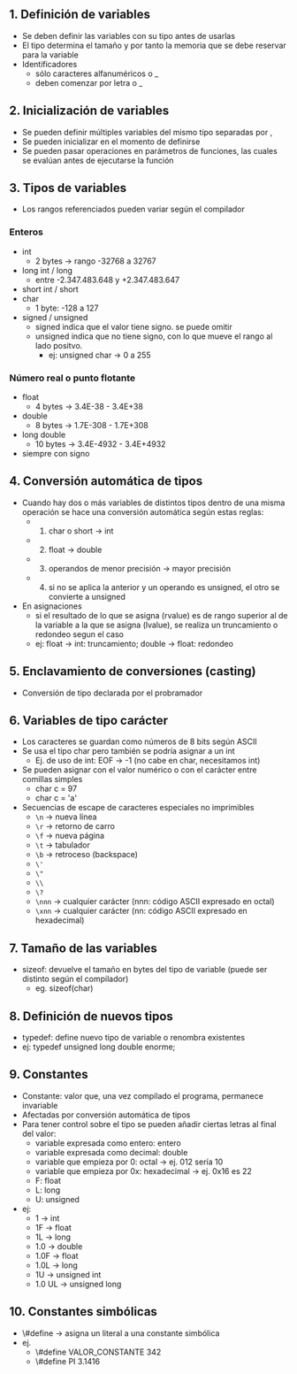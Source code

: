 ## 1. Definición de variables
- Se deben definir las variables con su tipo antes de usarlas
- El tipo determina el tamaño y por tanto la memoria que se debe reservar para la variable
- Identificadores
	- sólo caracteres alfanuméricos o _
	- deben comenzar por letra o _
## 2. Inicialización de variables
- Se pueden definir múltiples variables del mismo tipo separadas por ,
- Se pueden inicializar en el momento de definirse
- Se pueden pasar operaciones en parámetros de funciones, las cuales se evalúan antes de ejecutarse la función
## 3. Tipos de variables
- Los rangos referenciados pueden variar según el compilador
### Enteros
- int 
	- 2 bytes -> rango -32768 a 32767 
- long int / long 
	- entre -2.347.483.648 y +2.347.483.647
- short int / short
- char
	- 1 byte: -128 a 127
- signed / unsigned
	- signed indica que el valor tiene signo. se puede omitir
	- unsigned indica que no tiene signo, con lo que mueve el rango al lado positvo. 
		- ej: unsigned char -> 0 a 255
### Número real o punto flotante
 - float 
	 - 4 bytes -> 3.4E-38 - 3.4E+38
 - double
	 - 8 bytes -> 1.7E-308 - 1.7E+308
 - long double
	 - 10 bytes -> 3.4E-4932 - 3.4E+4932
 - siempre con signo
## 4. Conversión automática de tipos
- Cuando hay dos o más variables de distintos tipos dentro de una misma operación se hace una conversión automática según estas reglas:
	- 1. char o short -> int
	- 2. float -> double
	- 3. operandos de menor precisión -> mayor precisión
	- 4. si no se aplica la anterior y un operando es unsigned, el otro se convierte a unsigned
- En asignaciones
	- si el resultado de lo que se asigna (rvalue) es de rango superior al de la variable a la que se asigna (lvalue), se realiza un truncamiento o redondeo segun el caso 
	- ej: float -> int: truncamiento; double -> float: redondeo
## 5. Enclavamiento de conversiones (casting)
- Conversión de tipo declarada por el probramador

## 6. Variables de tipo carácter
- Los caracteres se guardan como números de 8 bits según ASCII
- Se usa el tipo char pero también se podría asignar a un int
	- Ej. de uso de int: EOF -> -1 (no cabe en char, necesitamos int)
- Se pueden asignar con el valor numérico o con el carácter entre comillas simples
	- char c = 97
	- char c = 'a'
- Secuencias de escape de caracteres especiales no imprimibles
	- `\n` -> nueva línea
	- `\r` -> retorno de carro
	- `\f` -> nueva página
	- `\t` -> tabulador
	- `\b` -> retroceso (backspace)
	- `\'` 
	- `\"`
	- `\\`
	- `\?`
	- `\nnn` -> cualquier carácter (nnn: código ASCII expresado en octal)
	- `\xnn` -> cualquier carácter (nn: código ASCII expresado en hexadecimal)
## 7. Tamaño de las variables
- sizeof: devuelve el tamaño en bytes del tipo de variable (puede ser distinto según el compilador)
	- eg. sizeof(char)
## 8. Definición de nuevos tipos
- typedef: define nuevo tipo de variable o renombra existentes
- ej: typedef unsigned long double enorme;
## 9. Constantes
- Constante: valor que, una vez compilado el programa, permanece invariable
- Afectadas por conversión automática de tipos
- Para tener control sobre el tipo se pueden añadir ciertas letras al final del valor:
	- variable expresada como entero: entero
	- variable expresada como decimal: double
	- variable que empieza por 0: octal -> ej. 012 sería 10
	- variable que empieza por 0x: hexadecimal -> ej. 0x16 es 22
	- F: float
	- L: long
	- U: unsigned
- ej:
	- 1 -> int
	- 1F -> float
	- 1L -> long
	- 1.0 -> double
	- 1.0F -> float
	- 1.0L -> long
	- 1U -> unsigned int
	- 1.0 UL -> unsigned long
## 10. Constantes simbólicas
- \\#define -> asigna un literal a una constante simbólica
- ej. 
	- \\#define VALOR_CONSTANTE 342
	- \\#define PI 3.1416

